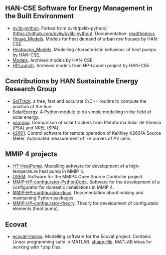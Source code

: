 ## HAN-CSE Software for Energy Management in the Built Environment

 
 * [pvlib-python](https://github.com/hancse/pvlib-python). Forked from pvlib/pvlib-python](https://github.com/pvliv/pvlib-python). Documentation: [readthedocs](http://pvlib-python.readthedocs.io/en/stable/)
 * [House_Models](https://github.com/hancse/House_Models). Models for heat demand of urban row houses by HAN-CSE.
 * [Heatpump_Models](https://github.com/hancse/Heatpump_Models). Modelling characteristic behaviour of heat pumps by HAN-CSE.
 * [Models](https://github.com/hancse/Models). Archived models by HAN-CSE.
 * [HPLaunch](https://github.com/hancse/HPLaunch). Archived models from HP-Launch project by HAN-CSE.
 
 ## Contributions by HAN Sustainable Energy Research Group
* [SolTrack](https://github.com/MarcvdSluys/SolTrack). a free, fast and accurate C/C++ routine to compute the position of the Sun. 
* [SolarEnergy](https://github.com/MarcvdSluys/SolarEnergy). A Python module to do simple modelling in the field of solar energy.
* [psa-spa](https://github.com/hancse/psa-spa). Comparison of solar trackers from Plataforma Solar de Almeria (PSA) and NREL (SPA).
 * [k2601](https://github.com/hancse/k2601). Control software for remote operation of Keithley K2601A Source Meter. Automated measurement of I-V curves of PV cells.
 
## MMIP 4 projects
* [HT-HeatPump](https://github.com/hancse/HT-HeatPump). Modelling software for development of a high-temperature heat pump in MMIP 4.
 * [OSEM](https://github.com/hancse/OSEM). Software for the MMIP4 Open Source Controller project.
 * [MMIP-HP-configurator-PythonCode](https://github.com/MarcvdSluys/MMIP-HP-configurator-PythonCode). Software for the development of a configurator for domestic installations in MMIP 4. 
 * [MMIP-HP-configurator-docs](https://github.com/MarcvdSluys/MMIP-HP-configurator-docs). Documentation about making and maintaining Python packages.
 * [MMIP-HP-configurator-theory](https://github.com/MarcvdSluys/MMIP-HP-configurator-theory). Theory for development of configurator elements (heat pump).
 
 ## Ecovat
 * [ecovat-linprog](https://github.com/hancse/ecovat-linprog). Modelling software for the Ecovat project. Contains Linear programming suite in MATLAB.
 [shape-file](https://github.com/hancse/shape-file). MATLAB ideas for working with \*.shp files.
